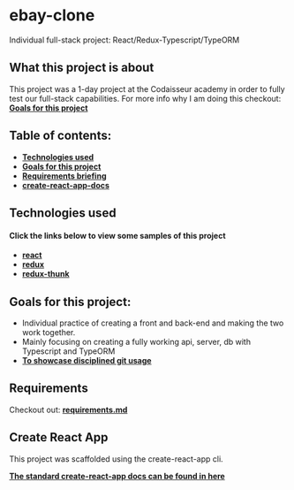 # ebay-clone
Individual full-stack project: React/Redux-Typescript/TypeORM

## What this project is about

This project was a 1-day project at the Codaisseur academy in order to fully test our full-stack capabilities.
For more info why I am doing this checkout: **[Goals for this project](#goals-for-this-project)**

## Table of contents:

- **[Technologies used](#technologies-used)**
- **[Goals for this project](#goals-for-this-project)**
- **[Requirements briefing](#requirements)**
- **[create-react-app-docs](#create-react-app)**

## Technologies used

#### Click the links below to view some samples of this project

- **[react](./src/containers/AdsContainer.js)**  
- **[redux](./src/actions/ads.js)**  
- **[redux-thunk](./src/actions/api.js)**  

## Goals for this project:

- Individual practice of creating a front and back-end and making the two work together.
- Mainly focusing on creating a fully working api, server, db with Typescript and TypeORM
- **[To showcase disciplined git usage](#my-git-workflow)**

## Requirements

Checkout out: **[requirements.md](./requirements.md)**

## Create React App

This project was scaffolded using the create-react-app cli. 

**[The standard create-react-app docs can be found in here](./create-react-app-docs.md)**
